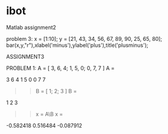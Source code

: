 # ibot
Matlab assignment2 

problem 3:
x = [1:10];
y = [21, 43, 34, 56, 67, 89, 90, 25, 65, 80];
bar(x,y,"r"),xlabel('minus'),ylabel('plus'),title('plusminus');

ASSIGNMENT3

PROBLEM 1:
 A = [ 3, 6, 4; 1, 5, 0; 0, 7, 7 ]
A =

   3   6   4
   1   5   0
   0   7   7

>> B = [ 1; 2; 3 ]
B =

   1
   2
   3

>> x = A\B
x =

  -0.582418
   0.516484
  -0.087912



